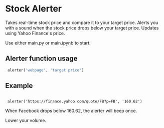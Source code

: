 # Stock Alerter
 
 Takes real-time stock price and compare it to your target price. 
 Alerts you with a sound when the stock price drops below your target price.
 Updates using Yahoo Finance's price.
 
 
 Use either main.py or main.ipynb to start.
 
 ## Alerter function usage
 
```python
 alerter('webpage', 'target price')
 ```
 
 ## Example
```

 alerter('https://finance.yahoo.com/quote/FB?p=FB', '160.62')
```
When Facebook drops below 160.62, the alerter will beep once.

 
 Lower your volume.
